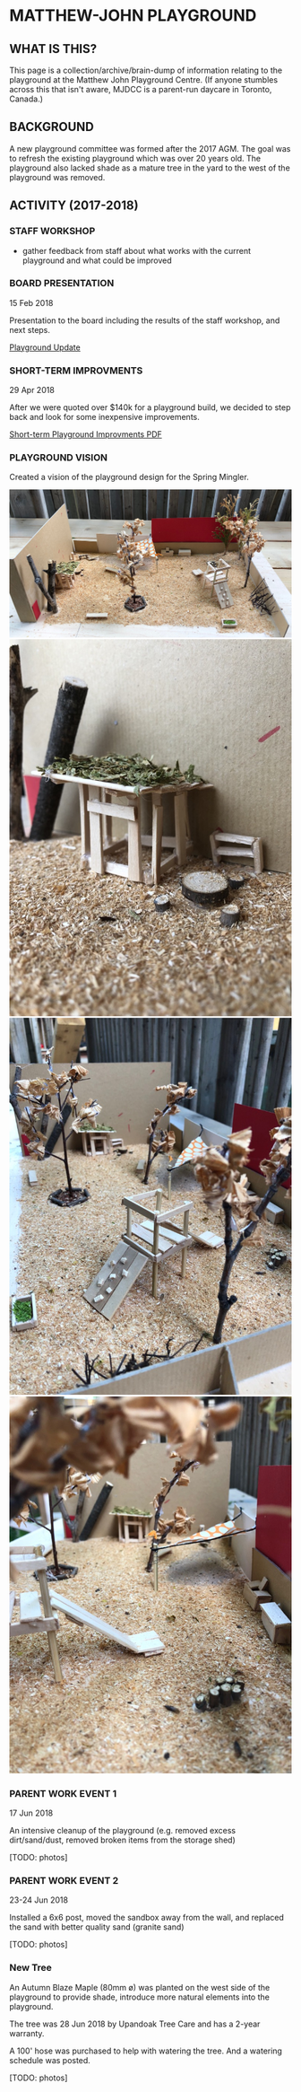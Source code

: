 # MATTHEW-JOHN PLAYGROUND

## WHAT IS THIS?
This page is a collection/archive/brain-dump of information relating to the playground at the Matthew John Playground Centre. (If anyone stumbles across this that isn't aware, MJDCC is a parent-run daycare in Toronto, Canada.)

## BACKGROUND
A new playground committee was formed after the 2017 AGM. The goal was to refresh the existing playground which was over 20 years old. The playground also lacked shade as a mature tree in the yard to the west of the playground was removed.

## ACTIVITY (2017-2018)

### STAFF WORKSHOP

- gather feedback from staff about what works with the current playground and what could be improved

### BOARD PRESENTATION
15 Feb 2018

Presentation to the board including the results of the staff workshop, and next steps.

[Playground Update](./playground-update-20180215.pdf)

### SHORT-TERM IMPROVMENTS
29 Apr 2018

After we were quoted over $140k for a playground build, we decided to step back and look for some inexpensive improvements.

[Short-term Playground Improvments PDF](./mjdcc-playground-improvements-20180429)

### PLAYGROUND VISION

Created a vision of the playground design for the Spring Mingler.

![model](./model-front-1600.jpg)
![play house](./model-house-1000.jpg)
![east side](./model-side-1000.jpg)
![east side 2](./model-side2-1000.jpg)

### PARENT WORK EVENT 1
17 Jun 2018

An intensive cleanup of the playground (e.g. removed excess dirt/sand/dust, removed broken items from the storage shed)

[TODO: photos]

### PARENT WORK EVENT 2
23-24 Jun 2018

Installed a 6x6 post, moved the sandbox away from the wall, and replaced the sand with better quality sand (granite sand)

[TODO: photos]

### New Tree
An Autumn Blaze Maple (80mm ø) was planted on the west side of the playground to provide shade, introduce more natural elements into the playground.

The tree was 28 Jun 2018 by Upandoak Tree Care and has a 2-year warranty.

A 100' hose was purchased to help with watering the tree. And a watering schedule was posted.

[TODO: photos]

